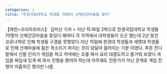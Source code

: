 ```yaml
---
categories: j
title: "한경국립대학교 학생들 70명이 산채건강마을을 찾아"
---
```

【제천=코리아프러스】 김미선 기자 = 지난 15.16일 2박으로 한경국립대학교 학생들 70명이 산채건강마을을 찾았다.해마다 각 지역에서 대학생들이 오곤 했는데 2년 동안 코로나19로 인해 학생들 구경을 못했었다.지난 15일에 한경대 학생들과 세명대 학생들로 인해 산채마을에 젊은 목소리가 퍼지는 것이 덩달아 젊어지는 기분 이였다. 푸른 잔디밭에서 신발 던지기 게임을 하고 저녁에는 조를 짜서 요리 대결도하고 즐거워 보였다.게임을 짜임새 있게 짜 와서 진행을 했어야 하는데 아무래도 전문가가 아닌 관계로 계임 진행이 미흡하긴 했지만 나름